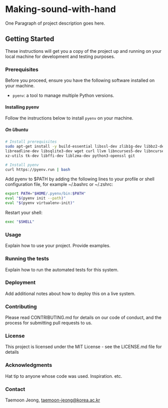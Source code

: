 # Making-sound-with-hand

One Paragraph of project description goes here.

## Getting Started

These instructions will get you a copy of the project up and running on your local machine for development and testing purposes.

### Prerequisites

Before you proceed, ensure you have the following software installed on your machine.

- `pyenv`: a tool to manage multiple Python versions.

#### Installing pyenv

Follow the instructions below to install `pyenv` on your machine.

##### On Ubuntu

```bash
# Install prerequisites
sudo apt-get install -y build-essential libssl-dev zlib1g-dev libbz2-dev \
libreadline-dev libsqlite3-dev wget curl llvm libncurses5-dev libncursesw5-dev \
xz-utils tk-dev libffi-dev liblzma-dev python3-openssl git

# Install pyenv
curl https://pyenv.run | bash
```

Add pyenv to $PATH by adding the following lines to your profile or shell configuration file, for example ~/.bashrc or ~/.zshrc:

```bash
export PATH="$HOME/.pyenv/bin:$PATH"
eval "$(pyenv init --path)"
eval "$(pyenv virtualenv-init)"
```

Restart your shell:

```bash
exec "$SHELL"
```

### Usage
Explain how to use your project. Provide examples.

### Running the tests
Explain how to run the automated tests for this system.

### Deployment
Add additional notes about how to deploy this on a live system.

### Contributing
Please read CONTRIBUTING.md for details on our code of conduct, and the process for submitting pull requests to us.

### License
This project is licensed under the MIT License - see the LICENSE.md file for details

### Acknowledgments
Hat tip to anyone whose code was used.
Inspiration.
etc.
### Contact
Taemoon Jeong, taemoon-jeong@korea.ac.kr

